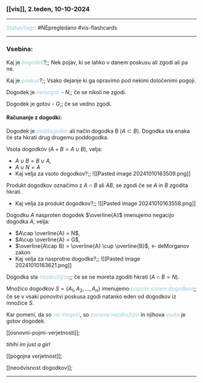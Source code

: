 ### [[vis]], 2.teden, 10-10-2024
---

<font color="#92cddc">Status/tags:</font> #NEpregledano #vis-flashcards

---

### Vsebina:

Kaj je <font color="#92cddc">dogodek</font>?;; Nek pojav, ki se lahko v danem poskusu ali zgodi ali pa ne.
<!--SR:!2024-10-15,3,250-->
Kaj je <font color="#92cddc">poskus</font>?;; Vsako dejanje ki ga opravimo pod nekimi določenimi pogoji.
<!--SR:!2024-10-16,4,270-->

Dogodek je <font color="#92cddc">nemogoč</font> - $N$;; če se nikoli ne zgodi.
<!--SR:!2024-10-16,4,270-->
Dogodek je gotov - $G$;; če se vedno zgodi.
<!--SR:!2024-10-16,4,270-->

#### Računanje z dogodki:
Dogodek je <font color="#92cddc">poddogodek</font> ali način dogodka B ($A \subset B$). Dogodka sta enaka če sta hkrati drug drugemu poddogodka.

Vsota dogodkov ($A + B = A \cup B$), velja:
- $A \cup B = B \cup A$,
- $A \cup N = A$
- Kaj velja za vsoto dogodkov?;; ![[Pasted image 20241010163509.png]]
<!--SR:!2024-10-15,3,250-->

Produkt dogodkov označimo z $A \cap B$ ali $AB$, se zgodi če se $A$ in $B$ zgodita hkrati.
- Kaj velja za produkt dogodkov?;; ![[Pasted image 20241010163558.png]]
<!--SR:!2024-10-15,3,250-->

Dogodku $A$ nasproten dogodek $\overline{A}$ imenujemo negacijo dogodka $A$, velja:
- $A\cap \overline{A} = N$,
- $A\cup \overline{A} = G$,
- $\overline{A\cap B} = \overline{A} \cup \overline{B}$, <- deMorganov zakon
- Kaj velja za nasprotne dogodke?;; ![[Pasted image 20241010163621.png]]
<!--SR:!2024-10-15,3,250-->

Dogodka sta <font color="#92cddc">nezdružljiva</font>;; če se ne moreta zgoditi hkrati ($A \cap B = N$).
<!--SR:!2024-10-13,1,230-->

Množico dogodkov $S = \{A_1, A_2, ..., A_n\}$ imenujemo <font color="#92cddc">popolni sistem dogodkov</font>;; če se v vsaki ponovitvi poskusa zgodi natanko eden od dogodkov iz množice $S$.
<!--SR:!2024-10-16,4,270-->

Kar pomeni, da so <font color="#92cddc">vsi mogoči</font>, so <font color="#92cddc">paroma nezdružljivi</font> in njihova <font color="#92cddc">vsota</font> je gotov dogodek.

[[osnovni-pojmi-verjetnosti]]; 

$tihihi \ im \ just \ a \ girl$     

[[pogojna verjetnost]];

[[neodvisnost dogodkov]];

---
